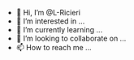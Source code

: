 - 👋 Hi, I’m @L-Ricieri
- 👀 I’m interested in ...
- 🌱 I’m currently learning ...
- 💞️ I’m looking to collaborate on ...
- 📫 How to reach me ...

<!---
L-Ricieri/L-Ricieri is a ✨ special ✨ repository because its `README.md` (this file) appears on your GitHub profile.
You can click the Preview link to take a look at your changes.
--->
